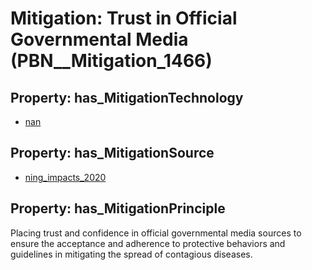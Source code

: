 # Mitigation: __Trust in Official Governmental Media__ (PBN__Mitigation_1466)

## Property: has_MitigationTechnology

* [nan](../Technology/PBN__Technology_22)

## Property: has_MitigationSource

* [ning_impacts_2020](../Article/PBN__Article_74)

## Property: has_MitigationPrinciple

Placing trust and confidence in official governmental media sources to ensure the acceptance and adherence to protective behaviors and guidelines in mitigating the spread of contagious diseases.

